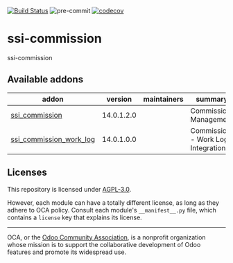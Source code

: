 [![Build Status](https://travis-ci.com/open-synergy/ssi-commission.svg?branch=14.0)](https://travis-ci.com/open-synergy/ssi-commission)
![pre-commit](https://github.com/open-synergy/ssi-commission/actions/workflows/pre-commit.yml/badge.svg)
[![codecov](https://codecov.io/gh/open-synergy/ssi-commission/branch/14.0/graph/badge.svg)](https://codecov.io/gh/open-synergy/ssi-commission)

<!-- /!\ do not modify above this line -->

# ssi-commission

ssi-commission

<!-- /!\ do not modify below this line -->

<!-- prettier-ignore-start -->

[//]: # (addons)

Available addons
----------------
addon | version | maintainers | summary
--- | --- | --- | ---
[ssi_commission](ssi_commission/) | 14.0.1.2.0 |  | Commission Management
[ssi_commission_work_log](ssi_commission_work_log/) | 14.0.1.0.0 |  | Commission - Work Log Integration

[//]: # (end addons)

<!-- prettier-ignore-end -->

## Licenses

This repository is licensed under [AGPL-3.0](LICENSE).

However, each module can have a totally different license, as long as they adhere to OCA
policy. Consult each module's `__manifest__.py` file, which contains a `license` key
that explains its license.

----

OCA, or the [Odoo Community Association](http://odoo-community.org/), is a nonprofit
organization whose mission is to support the collaborative development of Odoo features
and promote its widespread use.
